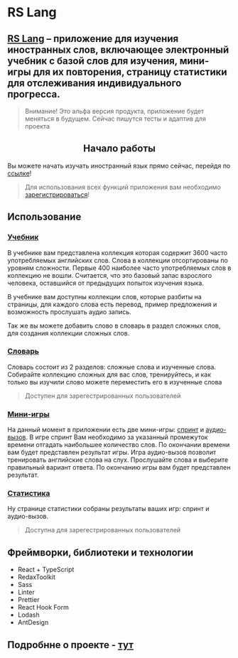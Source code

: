 # RS Lang

## [RS Lang](https://rs-lang-ks.netlify.app/) – приложение для изучения иностранных слов, включающее электронный учебник с базой слов для изучения, мини-игры для их повторения, страницу статистики для отслеживания индивидуального прогресса.

> Внимание! Это альфа версия продукта, приложение будет меняться в будущем. Сейчас пишутся тесты и адаптив для проекта

<h2 style="text-align: center">Начало работы</h2>

Вы можете начать изучать иностранный язык прямо сейчас, перейдя по [ссылке](https://rs-lang-ks.netlify.app/)!

> Для использования всех функций приложения вам необходимо [зарегистрироваться](https://rs-lang-ks.netlify.app/authorization)!

## Использование

 ### [Учебник](https://rs-lang-ks.netlify.app/book)

В учебнике вам представлена коллекция которая содержит 3600 часто употребляемых английских слов. Слова в коллекции отсортированы по уровням сложности. Первые 400 наиболее часто употребляемых слов в коллекцию не вошли. Считается, что это базовый запас взрослого человека, оставшийся от предыдущих попыток изучения языка. 

В учебнике вам доступны коллекции слов, которые разбиты на страницы, для каждого слова есть перевод, пример предложения и возможность прослушать аудио запись.

Так же вы можете добавить слово в словарь в раздел сложных слов, для создания коллекции сложных слов.

 ### [Словарь](https://rs-lang-ks.netlify.app/userWords)

Словарь состоит из 2 разделов:  сложные слова и изученные слова. Собирайте коллекцию сложных для вас слов, тренируйтесь, и как только вы изучили слово можете переместить его в изученные слова
> Доступен для зарегестрированных пользователей

 ### [Мини-игры](https://rs-lang-ks.netlify.app/games)

На данный момент в приложении есть две мини-игры: [спринт](https://rs-lang-ks.netlify.app/sprint) и [аудио-вызов](https://rs-lang-ks.netlify.app/audioChallenge). В игре спринт Вам необходимо за указанный промежуток времени отгадать  наибольшее количество слов. По окончании времени вам будет представлен результат игры. Игра аудио-вызов позволит тренировать английские слова на слух. Прослушайте слова и выберите правильный вариант ответа. По окончанию игры вам будет представлен результат.

### [Статистика](https://rslang-sergeykozlovskiy.netlify.app/statistics)
 Ну странице статистики собраны результаты ваших игр: спринт и аудио-вызов.
 > Доступна для зарегестрированных пользователей
 
 ## Фреймворки, библиотеки и технологии
 - React + TypeScript
 - RedaxToolkit
 - Sass
 - Linter
 - Prettier
 - React Hook Form
 - Lodash
 - AntDesign
## Подробнне о проекте - [тут](https://rs-lang-ks.netlify.app/about)











